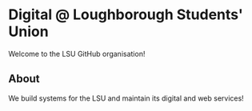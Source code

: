 # Digital @ Loughborough Students' Union 

Welcome to the LSU GitHub organisation!

## About 

We build systems for the LSU and maintain its digital and web services!
